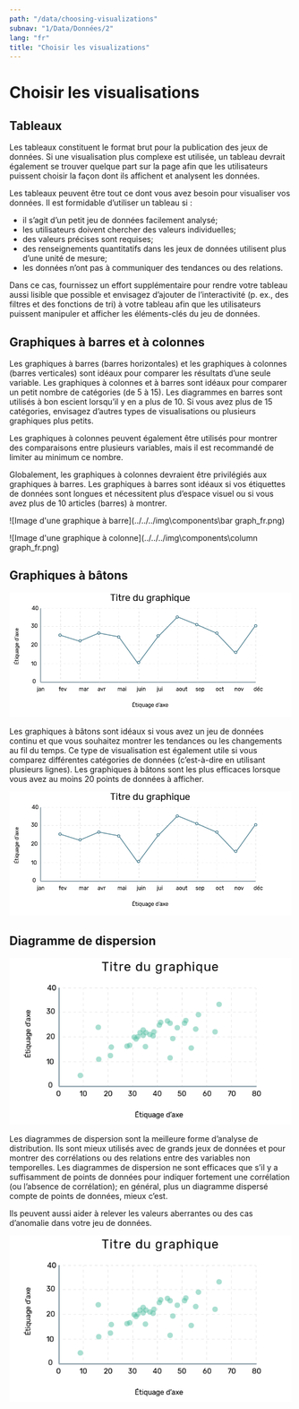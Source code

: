 ```yaml
---
path: "/data/choosing-visualizations"
subnav: "1/Data/Données/2"
lang: "fr"
title: "Choisir les visualizations"
---
```


<helmet>
<title> Choisir les visualisations - Système de conception Aurora </title>
</helmet>

# Choisir les visualisations

## Tableaux

Les tableaux constituent le format brut pour la publication des jeux de données. Si une visualisation plus complexe est utilisée, un tableau devrait également se trouver quelque part sur la page afin que les utilisateurs puissent choisir la façon dont ils affichent et analysent les données.

Les tableaux peuvent être tout ce dont vous avez besoin pour visualiser vos données. Il est formidable d’utiliser un tableau si :

* il s’agit d’un petit jeu de données facilement analysé;
* les utilisateurs doivent chercher des valeurs individuelles;
* des valeurs précises sont requises;
*	des renseignements quantitatifs dans les jeux de données utilisent plus d’une unité de mesure;
*	les données n’ont pas à communiquer des tendances ou des relations.

Dans ce cas, fournissez un effort supplémentaire pour rendre votre tableau aussi lisible que possible et envisagez d’ajouter de l’interactivité (p. ex., des filtres et des fonctions de tri) à votre tableau afin que les utilisateurs puissent manipuler et afficher les éléments-clés du jeu de données.

## Graphiques à barres et à colonnes

Les graphiques à barres (barres horizontales) et les graphiques à colonnes (barres verticales) sont idéaux pour comparer les résultats d’une seule variable. Les graphiques à colonnes et à barres sont idéaux pour comparer un petit nombre de catégories (de 5 à 15). Les diagrammes en barres sont utilisés à bon escient lorsqu’il y en a plus de 10. Si vous avez plus de 15 catégories, envisagez d’autres types de visualisations ou plusieurs graphiques plus petits.

Les graphiques à colonnes peuvent également être utilisés pour montrer des comparaisons entre plusieurs variables, mais il est recommandé de limiter au minimum ce nombre.

Globalement, les graphiques à colonnes devraient être privilégiés aux graphiques à barres. Les graphiques à barres sont idéaux si vos étiquettes de données sont longues et nécessitent plus d’espace visuel ou si vous avez plus de 10 articles (barres) à montrer.

![Image d'une graphique à barre](../../../img\components\bar graph_fr.png)

![Image d'une graphique à colonne](../../../img\components\column graph_fr.png)

## Graphiques à bâtons

![Image d'une graphique à bâton](../../../img\components\timeline_fr.png)

Les graphiques à bâtons sont idéaux si vous avez un jeu de données continu et que vous souhaitez montrer les tendances ou les changements au fil du temps. Ce type de visualisation est également utile si vous comparez différentes catégories de données (c’est-à-dire en utilisant plusieurs lignes). Les graphiques à bâtons sont les plus efficaces lorsque vous avez au moins 20 points de données à afficher.

![Image d'une graphique à bâton](../../../img\components\timeline_fr.png)

## Diagramme de dispersion

![Image d'une diagramme de dispersion](../../../img\components\scatterplot_fr.png)

Les diagrammes de dispersion sont la meilleure forme d’analyse de distribution. Ils sont mieux utilisés avec de grands jeux de données et pour montrer des corrélations ou des relations entre des variables non temporelles. Les diagrammes de dispersion ne sont efficaces que s’il y a suffisamment de points de données pour indiquer fortement une corrélation (ou l’absence de corrélation); en général, plus un diagramme dispersé compte de points de données, mieux c’est.

Ils peuvent aussi aider à relever les valeurs aberrantes ou des cas d’anomalie dans votre jeu de données.

![Image d'une diagramme de dispersion](../../../img\components\scatterplot_fr.png)
